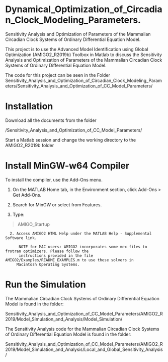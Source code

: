 # Dynamical_Optimization_of_Circadian_Clock_Modeling_Parameters.
Sensitivity Analysis and Optimization of Parameters of the Mammalian Circadian Clock Systems of Ordinary Differential Equation Model.

This project is to use the Advanced Model Identification using Global Optimization (AMIGO2_R2019b) Toolbox in Matlab to discuss the Sensitivity Analysis and Optimization of Parameters of the Mammalian Circadian Clock Systems of Ordinary Differential Equation Model.

The code for this project can be seen in the Folder Sensitivity_Analysis_and_Optimization_of_Circadian_Clock_Modeling_Parameters/Sensitivity_Analysis_and_Optimization_of_CC_Model_Parameters/


# Installation

Download all the documents from the folder 

/Sensitivity_Analysis_and_Optimization_of_CC_Model_Parameters/



Start a Matlab session and change the working directory to the AMIGO2_R2019b folder

# Install MinGW-w64 Compiler

 To install the compiler, use the Add-Ons menu.

1. On the MATLAB Home tab, in the Environment section, click Add-Ons > Get Add-Ons.

2. Search for MinGW or select from Features.

3. Type:


> AMIGO_Startup
      
      2. Access AMIGO2 HTML Help under the MATLAB Help - Supplemental Software link.

          NOTE for MAC users: AMIGO2 incorporates some mex files to frotran optimizers. Please follow the
          instructions provided in the file AMIGO2/Examples/README_EXAMPLES.m to use these solvers in
         Macintosh Operating Systems.
         
         
# Run the Simulation

The  Mammalian Circadian Clock Systems of Ordinary Differential Equation Model is found in the folder:

Sensitivity_Analysis_and_Optimization_of_CC_Model_Parameters/AMIGO2_R2019/Model_Simulation_and_Analysis/Model_Simulation/

The Sensitivity Analysis code for the Mammalian Circadian Clock Systems of Ordinary Differential Equation Model is found in the folder: 

Sensitivity_Analysis_and_Optimization_of_CC_Model_Parameters/AMIGO2_R2019/Model_Simulation_and_Analysis/Local_and_Global_Sensitivity_Analysis/



